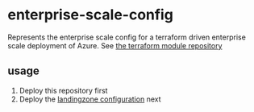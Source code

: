 # enterprise-scale-config

Represents the enterprise scale config for a terraform driven enterprise scale deployment of Azure. See [the terraform module repository](https://github.com/Azure/terraform-azurerm-caf-enterprise-scale)


## usage

1. Deploy this repository first
2. Deploy the [landingzone configuration](https://github.com/CMPGitOpsInnovation/landing-zones-config) next

